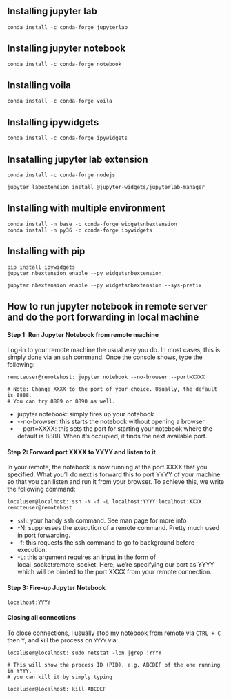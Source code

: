 ## Installing jupyter lab
```
conda install -c conda-forge jupyterlab
```
## Installing jupyter notebook
```
conda install -c conda-forge notebook
```
## Installing voila
```
conda install -c conda-forge voila
```
## Installing ipywidgets
```
conda install -c conda-forge ipywidgets
```
## Insatalling jupyter lab extension
```
conda install -c conda-forge nodejs
```
```
jupyter labextension install @jupyter-widgets/jupyterlab-manager
```
## Installing with multiple environment
```
conda install -n base -c conda-forge widgetsnbextension
conda install -n py36 -c conda-forge ipywidgets
```
## Installing with pip
```
pip install ipywidgets
jupyter nbextension enable --py widgetsnbextension
```
```
jupyter nbextension enable --py widgetsnbextension --sys-prefix
```

## How to run jupyter notebook in remote server and do the port forwarding in local machine

#### Step 1: Run Jupyter Notebook from remote machine
Log-in to your remote machine the usual way you do. In most cases, this is simply done via an ssh command. Once the console shows, type the following:
```
remoteuser@remotehost: jupyter notebook --no-browser --port=XXXX

# Note: Change XXXX to the port of your choice. Usually, the default is 8888. 
# You can try 8889 or 8890 as well.
```
- jupyter notebook: simply fires up your notebook
- --no-browser: this starts the notebook without opening a browser
- --port=XXXX: this sets the port for starting your notebook where the default is 8888. When it’s occupied, it finds the next available port.

#### Step 2: Forward port XXXX to YYYY and listen to it
In your remote, the notebook is now running at the port XXXX that you specified. What you’ll do next is forward this to port YYYY of your machine so that you can listen and run it from your browser. To achieve this, we write the following command:
```
localuser@localhost: ssh -N -f -L localhost:YYYY:localhost:XXXX remoteuser@remotehost
```
- `ssh`: your handy ssh command. See man page for more info
- -N: suppresses the execution of a remote command. Pretty much used in port forwarding.
- -f: this requests the ssh command to go to background before execution.
- -L: this argument requires an input in the form of local_socket:remote_socket. Here, we’re specifying our port as YYYY which will be binded to the port XXXX from your remote connection.

#### Step 3: Fire-up Jupyter Notebook
```
localhost:YYYY
```

#### Closing all connections
To close connections, I usually stop my notebook from remote via `CTRL + C` then `Y`, and kill the process on `YYYY` via:
```
localuser@localhost: sudo netstat -lpn |grep :YYYY

# This will show the process ID (PID), e.g. ABCDEF of the one running in YYYY,
# you can kill it by simply typing

localuser@localhost: kill ABCDEF
```
